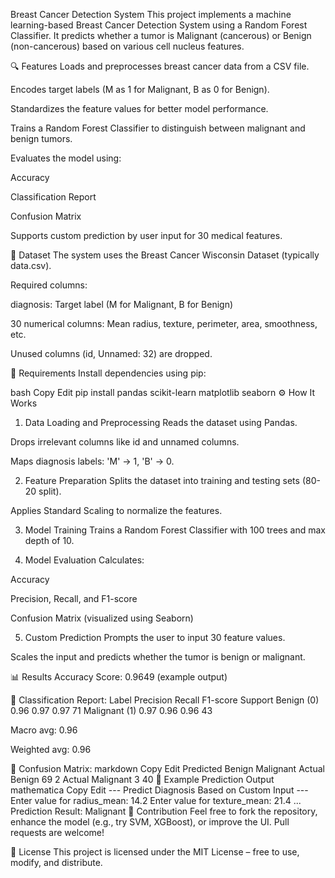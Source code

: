 Breast Cancer Detection System
This project implements a machine learning-based Breast Cancer Detection System using a Random Forest Classifier. It predicts whether a tumor is Malignant (cancerous) or Benign (non-cancerous) based on various cell nucleus features.

🔍 Features
Loads and preprocesses breast cancer data from a CSV file.

Encodes target labels (M as 1 for Malignant, B as 0 for Benign).

Standardizes the feature values for better model performance.

Trains a Random Forest Classifier to distinguish between malignant and benign tumors.

Evaluates the model using:

Accuracy

Classification Report

Confusion Matrix

Supports custom prediction by user input for 30 medical features.

📁 Dataset
The system uses the Breast Cancer Wisconsin Dataset (typically data.csv).

Required columns:

diagnosis: Target label (M for Malignant, B for Benign)

30 numerical columns: Mean radius, texture, perimeter, area, smoothness, etc.

Unused columns (id, Unnamed: 32) are dropped.

🧰 Requirements
Install dependencies using pip:

bash
Copy
Edit
pip install pandas scikit-learn matplotlib seaborn
⚙ How It Works
1. Data Loading and Preprocessing
Reads the dataset using Pandas.

Drops irrelevant columns like id and unnamed columns.

Maps diagnosis labels: 'M' → 1, 'B' → 0.

2. Feature Preparation
Splits the dataset into training and testing sets (80-20 split).

Applies Standard Scaling to normalize the features.

3. Model Training
Trains a Random Forest Classifier with 100 trees and max depth of 10.

4. Model Evaluation
Calculates:

Accuracy

Precision, Recall, and F1-score

Confusion Matrix (visualized using Seaborn)

5. Custom Prediction
Prompts the user to input 30 feature values.

Scales the input and predicts whether the tumor is benign or malignant.

📊 Results
Accuracy Score: 0.9649 (example output)

📄 Classification Report:
Label	Precision	Recall	F1-score	Support
Benign (0)	0.96	0.97	0.97	71
Malignant (1)	0.97	0.96	0.96	43

Macro avg: 0.96

Weighted avg: 0.96

🧮 Confusion Matrix:
markdown
Copy
Edit
                Predicted
                Benign  Malignant
Actual Benign     69        2
Actual Malignant   3       40
🧪 Example Prediction Output
mathematica
Copy
Edit
--- Predict Diagnosis Based on Custom Input ---
Enter value for radius_mean: 14.2
Enter value for texture_mean: 21.4
...
Prediction Result: Malignant
🤝 Contribution
Feel free to fork the repository, enhance the model (e.g., try SVM, XGBoost), or improve the UI. Pull requests are welcome!

📝 License
This project is licensed under the MIT License – free to use, modify, and distribute.
